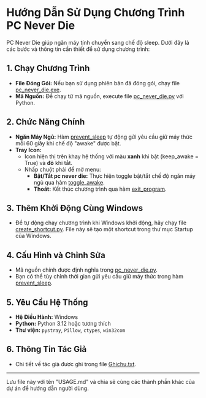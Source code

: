 # Hướng Dẫn Sử Dụng Chương Trình PC Never Die

PC Never Die giúp ngăn máy tính chuyển sang chế độ sleep. Dưới đây là các bước và thông tin cần thiết để sử dụng chương trình:

## 1. Chạy Chương Trình
- **File Đóng Gói:** Nếu bạn sử dụng phiên bản đã đóng gói, chạy file [pc_never_die.exe](build/pc_never_die/EXE-00.toc).
- **Mã Nguồn:** Để chạy từ mã nguồn, execute file [pc_never_die.py](pc_never_die.py) với Python.

## 2. Chức Năng Chính
- **Ngăn Máy Ngủ:** Hàm [prevent_sleep](pc_never_die.py) tự động gửi yêu cầu giữ máy thức mỗi 60 giây khi chế độ "awake" được bật.
- **Tray Icon:** 
  - Icon hiện thị trên khay hệ thống với màu **xanh** khi bật (keep_awake = True) và **đỏ** khi tắt.
  - Nhấp chuột phải để mở menu:
    - **Bật/Tắt pc never die:** Thực hiện toggle bật/tắt chế độ ngăn máy ngủ qua hàm [toggle_awake](pc_never_die.py).
    - **Thoát:** Kết thúc chương trình qua hàm [exit_program](pc_never_die.py).

## 3. Thêm Khởi Động Cùng Windows
- Để tự động chạy chương trình khi Windows khởi động, hãy chạy file [create_shortcut.py](create_shortcut.py). File này sẽ tạo một shortcut trong thư mục Startup của Windows.

## 4. Cấu Hình và Chỉnh Sửa
- Mã nguồn chính được định nghĩa trong [pc_never_die.py](pc_never_die.py).
- Bạn có thể tùy chỉnh thời gian gửi yêu cầu giữ máy thức trong hàm [prevent_sleep](pc_never_die.py).

## 5. Yêu Cầu Hệ Thống
- **Hệ Điều Hành:** Windows
- **Python:** Python 3.12 hoặc tương thích
- **Thư viện:** `pystray`, `Pillow`, `ctypes`, `win32com`

## 6. Thông Tin Tác Giả
- Chi tiết về tác giả được ghi trong file [Ghichu.txt](Ghichu.txt).

---

Lưu file này với tên "USAGE.md" và chia sẻ cùng các thành phần khác của dự án để hướng dẫn người dùng.